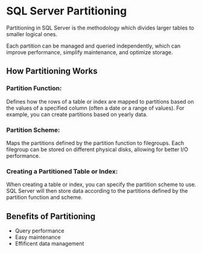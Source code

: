 # SQL Server Partitioning

Partitioning in SQL Server is the methodology which divides larger tables to smaller logical ones.

Each partition can be managed and queried independently, which can improve performance, simplify maintenance, and optimize storage.

## How Partitioning Works

### Partition Function: 

Defines how the rows of a table or index are mapped to partitions based on the values of a specified column (often a date or a range of values). For example, you can create partitions based on yearly data.

### Partition Scheme: 

Maps the partitions defined by the partition function to filegroups. Each filegroup can be stored on different physical disks, allowing for better I/O performance.

### Creating a Partitioned Table or Index: 

When creating a table or index, you can specify the partition scheme to use. SQL Server will then store data according to the partitions defined by the partition function and scheme.

## Benefits of Partitioning

- Query performance
- Easy maintenance
- Effificent data management 



